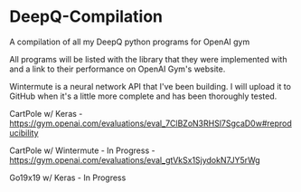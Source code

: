 # DeepQ-Compilation
A compilation of all my DeepQ python programs for OpenAI gym

All programs will be listed with the library that they were implemented with and a link to their performance on OpenAI Gym's website.

Wintermute is a neural network API that I've been building. I will upload it to GitHub when it's a little more complete and has been thoroughly tested.

CartPole w/ Keras - https://gym.openai.com/evaluations/eval_7ClBZoN3RHSl7SgcaD0w#reproducibility

CartPole w/ Wintermute - In Progress - https://gym.openai.com/evaluations/eval_gtVkSx1SjydokN7JY5rWg

Go19x19 w/ Keras - In Progress
